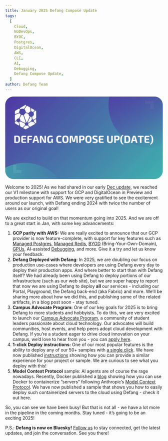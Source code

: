 ```yaml
---
title: January 2025 Defang Compose Update
tags:
  [
    Cloud,
    NoDevOps,
    BYOC,
    Postgres,
    DigitalOcean,
    AWS,
    CLI,
    AI,
    Debugging,
    Defang Compose Update,
  ]
author: Defang Team
---
```


![Defang Compose Update](/img/defang-compose-update.webp)

Welcome to 2025! As we had shared in our early [Dec update](https://docs.defang.io/blog/2024-12-04-launch-week), we reached our V1 milestone with support for GCP and DigitalOcean in Preview and production support for AWS. We were very gratified to see the excitement around our launch, with Defang ending 2024 with twice the number of users as our original goal! 

We are excited to build on that momentum going into 2025. And we are off to a great start in Jan, with some key advancements:

1. **GCP parity with AWS:** We are really excited to announce that our GCP provider is now feature-complete, with support for key features such as [Managed Postgres](https://docs.defang.io/docs/concepts/managed-storage/managed-postgres), [Managed Redis](https://docs.defang.io/docs/concepts/managed-storage/managed-redis), [BYOD](https://docs.defang.io/docs/concepts/domains#bring-your-own-domain) (Bring-Your-Own-Domain), [GPUs](https://docs.defang.io/docs/tutorials/deploy-with-gpu), AI-assisted [Debugging](https://docs.defang.io/docs/concepts/debug), and more. Give it a try and let us know your feedback.
2. **Defang Deployed with Defang:** In 2025, we are doubling our focus on production use-cases where developers are using Defang every day to deploy their production apps. And where better to start than with Defang itself? We had already been using Defang to deploy portions of our infrastructure (such as our web site), but we are super happy to report that now we are using Defang to deploy **all** our services - including our Portal, Playground, the Defang back-end (aka Fabric) and more. We’ll be sharing more about how we did this, and publishing some of the related artifacts, in a blog post soon - stay tuned.
3. **Campus Advocate Program:** One of our key goals for 2025 is to bring Defang to more students and hobbyists. To do this, we are very excited to launch our [Campus Advocate Program](https://defang.io/cap/), a community of student leaders passionate about cloud technology. Our advocates will build communities, host events, and help peers adopt cloud development with Defang. If you’re a student eager to drive cloud innovation on your campus, we’d love to hear from you - you can [apply here](https://s.defang.io/cap?_gl=1*1rx948d*_ga*ODk3NDgzNjU4LjE3MTgxNDc2MjQ.*_ga_QVJVWN44CW*MTczODM2NjYyOC4xMDMuMS4xNzM4MzY4MjI2LjAuMC4w).
4. **1-click Deploy instructions:** One of our most popular features is the ability to deploy any of our 50+ samples with [a single click](https://docs.defang.io/docs/tutorials/using-one-click-deploy). We have now published [instructions](https://docs.defang.io/docs/tutorials/adding-custom-one-click-deploy) showing how you can provide a similar experience for your project or sample. We are curious to see what you deploy with this!
5. **Model Context Protocol** sample: AI agents are of course the rage nowadays. Recently, Docker published a [blog](https://www.docker.com/blog/the-model-context-protocol-simplifying-building-ai-apps-with-anthropic-claude-desktop-and-docker/) showing how you can use Docker to containerize “servers” following Anthropic’s [Model Context Protocol](https://modelcontextprotocol.io/introduction). We have now published a sample that shows you how to easily deploy such containerized servers to the cloud using Defang - check it out here.

So, you can see we have been busy! But that is not all - we have a lot more in the pipeline in the coming months. Stay tuned - it’s going to be an exciting 2025!

P.S.: **Defang is now on Bluesky!** [Follow us](https://bsky.app/profile/defanglabs.bsky.social) to stay connected, get the latest updates, and join the conversation. See you there!